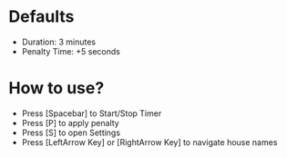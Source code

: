 # Defaults
* Duration: 3 minutes
* Penalty Time: +5 seconds

# How to use?
* Press [Spacebar] to Start/Stop Timer
* Press [P] to apply penalty
* Press [S] to open Settings
* Press [LeftArrow Key] or [RightArrow Key] to navigate house names
